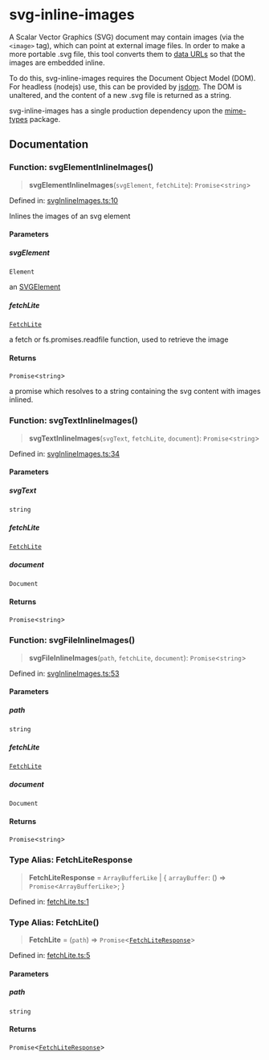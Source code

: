 # svg-inline-images

A Scalar Vector Graphics (SVG) document may contain images (via the `<image>` tag), which can point at external image files.  In order to make a more portable .svg file, this tool converts them to [data URLs](https://developer.mozilla.org/en-US/docs/Web/URI/Reference/Schemes/data) so that the images are embedded inline.

To do this, svg-inline-images requires the Document Object Model (DOM).  For headless (nodejs) use, this can be provided by [jsdom](https://www.npmjs.com/package/jsdom).  The DOM is unaltered, and the content of a new .svg file is returned as a string.

svg-inline-images has a single production dependency upon the [mime-types](https://www.npmjs.com/package/mime-types) package.

## Documentation

<a name="svginlineimagesfunctionssvgelementinlineimagesmd"></a>

### Function: svgElementInlineImages()

> **svgElementInlineImages**(`svgElement`, `fetchLite`): `Promise`\<`string`\>

Defined in: [svgInlineImages.ts:10](https://github.com/Antony74/svg-inline-images/blob/495c6248ab84bfb68fe88a617ec4040f5b3729fd/src/svgInlineImages.ts#L10)

Inlines the images of an svg element

#### Parameters

##### svgElement

`Element`

an [SVGElement](https://developer.mozilla.org/en-US/docs/Web/API/SVGElement)

##### fetchLite

[`FetchLite`](#fetchlitetype-aliasesfetchlitemd)

a fetch or fs.promises.readfile function, used to retrieve the image

#### Returns

`Promise`\<`string`\>

a promise which resolves to a string containing the svg content with images inlined.


<a name="svginlineimagesfunctionssvgtextinlineimagesmd"></a>

### Function: svgTextInlineImages()

> **svgTextInlineImages**(`svgText`, `fetchLite`, `document`): `Promise`\<`string`\>

Defined in: [svgInlineImages.ts:34](https://github.com/Antony74/svg-inline-images/blob/495c6248ab84bfb68fe88a617ec4040f5b3729fd/src/svgInlineImages.ts#L34)

#### Parameters

##### svgText

`string`

##### fetchLite

[`FetchLite`](#fetchlitetype-aliasesfetchlitemd)

##### document

`Document`

#### Returns

`Promise`\<`string`\>


<a name="svginlineimagesfunctionssvgfileinlineimagesmd"></a>

### Function: svgFileInlineImages()

> **svgFileInlineImages**(`path`, `fetchLite`, `document`): `Promise`\<`string`\>

Defined in: [svgInlineImages.ts:53](https://github.com/Antony74/svg-inline-images/blob/495c6248ab84bfb68fe88a617ec4040f5b3729fd/src/svgInlineImages.ts#L53)

#### Parameters

##### path

`string`

##### fetchLite

[`FetchLite`](#fetchlitetype-aliasesfetchlitemd)

##### document

`Document`

#### Returns

`Promise`\<`string`\>


<a name="fetchlitetype-aliasesfetchliteresponsemd"></a>

### Type Alias: FetchLiteResponse

> **FetchLiteResponse** = `ArrayBufferLike` \| \{ `arrayBuffer`: () => `Promise`\<`ArrayBufferLike`\>; \}

Defined in: [fetchLite.ts:1](https://github.com/Antony74/svg-inline-images/blob/495c6248ab84bfb68fe88a617ec4040f5b3729fd/src/fetchLite.ts#L1)


<a name="fetchlitetype-aliasesfetchlitemd"></a>

### Type Alias: FetchLite()

> **FetchLite** = (`path`) => `Promise`\<[`FetchLiteResponse`](#fetchlitetype-aliasesfetchliteresponsemd)\>

Defined in: [fetchLite.ts:5](https://github.com/Antony74/svg-inline-images/blob/495c6248ab84bfb68fe88a617ec4040f5b3729fd/src/fetchLite.ts#L5)

#### Parameters

##### path

`string`

#### Returns

`Promise`\<[`FetchLiteResponse`](#fetchlitetype-aliasesfetchliteresponsemd)\>
